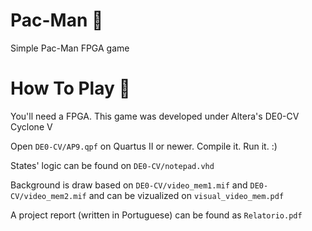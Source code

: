 # Pac-Man 
Simple Pac-Man FPGA game

# How To Play 
You'll need a FPGA. This game was developed under Altera's DE0-CV Cyclone V

Open `DE0-CV/AP9.qpf` on Quartus II or newer. Compile it. Run it. :)

States' logic can be found on `DE0-CV/notepad.vhd`

Background is draw based on `DE0-CV/video_mem1.mif` and `DE0-CV/video_mem2.mif` and can be vizualized on `visual_video_mem.pdf`

A project report (written in Portuguese) can be found as `Relatorio.pdf`
